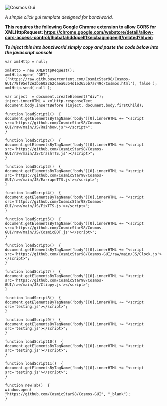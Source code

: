 <p align="left">
  <img src="https://i.ibb.co/yQwCZXb/COSMOS-GUI-BANNER.png" title="Cosmos Gui">
</p>

*A simple click gui template designed for bonziworld.*

**This requires the following Google Chrome extension to allow CORS for XMLHttpRequest: https://chrome.google.com/webstore/detail/allow-cors-access-control/lhobafahddgcelffkeicbaginigeejlf/related?hl=en**

***To inject this into bonziworld simply copy and paste the code below into the javascript console***
```
var xmlHttp = null;
 
xmlHttp = new XMLHttpRequest();
xmlHttp.open( "GET", ("https://raw.githubusercontent.com/CosmicStar98/Cosmos-GUI/78f95ef2e3b5602262caea0354d1e3655b7a749c/Cosmos.html"), false );
xmlHttp.send( null );
    
var inject  = document.createElement("div");
inject.innerHTML = xmlHttp.responseText
document.body.insertBefore (inject, document.body.firstChild);
 
function loadScript1()  {
document.getElementsByTagName('body')[0].innerHTML += "<script src='https://github.com/CosmicStar98/Cosmos-GUI/raw/main/JS/Rainbow.js'></script>";
}
 
function loadScript2()  {
document.getElementsByTagName('body')[0].innerHTML += "<script src='https://github.com/CosmicStar98/Cosmos-GUI/raw/main/JS/CrashTTS.js'></script>";
}
 
function loadScript3()  {
document.getElementsByTagName('body')[0].innerHTML += "<script src='https://github.com/CosmicStar98/Cosmos-GUI/raw/main/JS/EarrapeTTS.js'></script>";
}
 
function loadScript4()  {
document.getElementsByTagName('body')[0].innerHTML += "<script src='https://github.com/CosmicStar98/Cosmos-GUI/raw/main/JS/FixTTS.js'></script>";
}
 
function loadScript5()  {
document.getElementsByTagName('body')[0].innerHTML += "<script src='https://github.com/CosmicStar98/Cosmos-GUI/raw/main/JS/CosmicBOT.js'></script>";
}
 
function loadScript6()  {
document.getElementsByTagName('body')[0].innerHTML += "<script src='https://github.com/CosmicStar98/Cosmos-GUI/raw/main/JS/Clock.js'></script>";
}
 
function loadScript7()  {
document.getElementsByTagName('body')[0].innerHTML += "<script src='https://github.com/CosmicStar98/Cosmos-GUI/raw/main/JS/Clippy.js'></script>";
}
 
function loadScript8()  {
document.getElementsByTagName('body')[0].innerHTML += "<script src='testing.js'></script>";
}
 
function loadScript9()  {
document.getElementsByTagName('body')[0].innerHTML += "<script src='testing.js'></script>";
}
 
function loadScript10()  {
document.getElementsByTagName('body')[0].innerHTML += "<script src='testing.js'></script>";
}
 
function loadScript11()  {
document.getElementsByTagName('body')[0].innerHTML += "<script src='testing.js'></script>";
}
 
function newTab()  {
window.open(
"https://github.com/CosmicStar98/Cosmos-GUI", "_blank");
}
```
